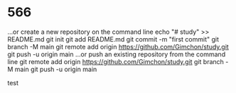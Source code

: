 # 566

…or create a new repository on the command line
echo "# study" >> README.md
git init
git add README.md
git commit -m "first commit"
git branch -M main
git remote add origin https://github.com/Gimchon/study.git
git push -u origin main
…or push an existing repository from the command line
git remote add origin https://github.com/Gimchon/study.git
git branch -M main
git push -u origin main

test